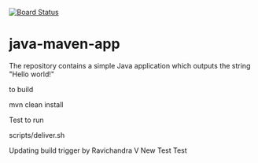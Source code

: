 [![Board Status](https://dev.azure.com/pradiravi0275/93784d52-363a-4426-9100-a952b6a4ff55/188713d7-6f66-4cd0-bed4-857719fcd3f2/_apis/work/boardbadge/82a5e8e7-68c5-4dc0-953a-a60262f53bd3)](https://dev.azure.com/pradiravi0275/93784d52-363a-4426-9100-a952b6a4ff55/_boards/board/t/188713d7-6f66-4cd0-bed4-857719fcd3f2/Microsoft.FeatureCategory)
# java-maven-app


The repository contains a simple Java application which outputs the string
"Hello world!"


to build

mvn clean install

Test
to run

scripts/deliver.sh

Updating build trigger by Ravichandra V
New Test
Test
